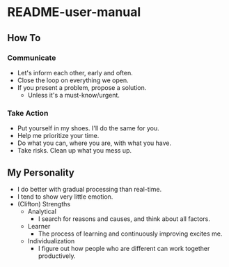 # README-user-manual

## How To

### Communicate

* Let's inform each other, early and often.
* Close the loop on everything we open.
* If you present a problem, propose a solution.
  * Unless it's a must-know/urgent.

### Take Action

* Put yourself in my shoes. I'll do the same for you.
* Help me prioritize your time.
* Do what you can, where you are, with what you have.
* Take risks. Clean up what you mess up.

## My Personality

* I do better with gradual processing than real-time.
* I tend to show very little emotion.
* (Clifton) Strengths
  * Analytical
    * I search for reasons and causes, and think about all factors.
  * Learner
    * The process of learning and continuously improving excites me.
  * Individualization
    * I figure out how people who are different can work together productively.
